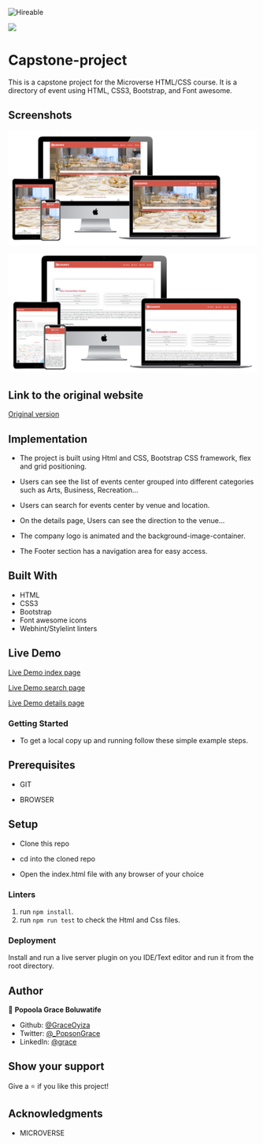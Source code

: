 ![Hireable](https://img.shields.io/badge/Hireable-yes-success)

![](https://img.shields.io/badge/-Microverse%20projects-blueviolet)

# Capstone-project
This is a capstone project for the Microverse HTML/CSS course. It is a directory of event using HTML, CSS3, Bootstrap, and Font awesome.

## Screenshots

![Screenshot of the index page](image/screenshot.png)

![Screenshot of the details page](image/details-screenshot.png)

## Link to the original website

[Original version](https://www.behance.net/gallery/25563385/PatashuleKE)

## Implementation

- The project is built using Html and CSS,  Bootstrap CSS framework, flex and grid positioning.

- Users can see the list of events center grouped into different categories such as Arts, Business, Recreation...

- Users can search for events center by venue and location.

- On the details page, Users can see the direction to the venue...

- The company logo is animated and the background-image-container.

- The Footer section has a navigation area for easy access.


## Built With

- HTML
- CSS3
- Bootstrap
- Font awesome icons
- Webhint/Stylelint linters

## Live Demo

[Live Demo index page](https://rawcdn.githack.com/GraceOyiza/Capstone-project/b5cd31c9a5dfc8ad7c6d1c58b935cc5dd83df994/index.html)

[Live Demo search page](https://rawcdn.githack.com/GraceOyiza/Capstone-project/b5cd31c9a5dfc8ad7c6d1c58b935cc5dd83df994/search.html)

[Live Demo details page](https://rawcdn.githack.com/GraceOyiza/Capstone-project/b5cd31c9a5dfc8ad7c6d1c58b935cc5dd83df994/details.html)

### Getting Started

- To get a local copy up and running follow these simple example steps.

## Prerequisites
- GIT

- BROWSER

## Setup
- Clone this repo

- cd into the cloned repo

- Open the index.html file with any browser of your choice

### Linters

1. run `npm install`.
2. run `npm run test` to check the Html and Css files.

### Deployment

Install and run a live server plugin on you IDE/Text editor and run it from the root directory.

## Author

👤 **Popoola Grace Boluwatife**

- Github: [@GraceOyiza](https://github.com/GraceOyiza)
- Twitter: [@_PopsonGrace](https://twitter.com/_PopsonGrace)
- LinkedIn: [@grace](https://www.linkedin.com/in/grace-popoola-657a181aa/)


## Show your support

Give a ⭐️ if you like this project!

## Acknowledgments
- MICROVERSE